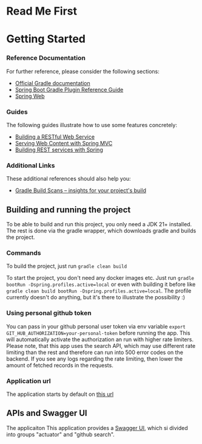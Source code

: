 # Read Me First


# Getting Started

### Reference Documentation
For further reference, please consider the following sections:

* [Official Gradle documentation](https://docs.gradle.org)
* [Spring Boot Gradle Plugin Reference Guide](https://docs.spring.io/spring-boot/3.4.4/gradle-plugin)
* [Spring Web](https://docs.spring.io/spring-boot/3.4.4/reference/web/servlet.html)

### Guides
The following guides illustrate how to use some features concretely:

* [Building a RESTful Web Service](https://spring.io/guides/gs/rest-service/)
* [Serving Web Content with Spring MVC](https://spring.io/guides/gs/serving-web-content/)
* [Building REST services with Spring](https://spring.io/guides/tutorials/rest/)

### Additional Links
These additional references should also help you:

* [Gradle Build Scans – insights for your project's build](https://scans.gradle.com#gradle)

## Building and running the project
To be able to build and run this project, you only need a JDK 21+ installed. The rest is done via the gradle
wrapper, which downloads gradle and builds the project.

### Commands
To build the project, just run
`gradle clean build`

To start the project, you don't need any docker images etc. Just run `gradle bootRun -Dspring.profiles.active=local` or even with building it before like
`gradle clean build bootRun -Dspring.profiles.active=local`. The profile currently doesn't do anything, but it's there to illustrate the possibility :)

### Using personal github token
You can  pass in your github personal user token via env variable `export GIT_HUB_AUTHORIZATION=your-personal-token` before running the app. This will automatically
activate the authorization an run with higher rate limiters. Please note, that this app uses the search API, which may use different rate limiting
than the rest and therefore can run into 500 error codes on the backend. If you see any logs regarding the rate limiting, 
then lower the amount of fetched records in the requests.

### Application url
The application starts by default on [this url](http://localhost:8080/git-crawler)

## APIs and Swagger UI
The applicaiton This application provides a [Swagger UI](http://localhost:8080/git-crawler/swagger-ui.html), which si divided into groups "actuator" and "github search". 